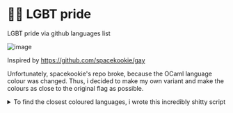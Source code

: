 # 🏳️‍🌈 LGBT pride

LGBT pride via github languages list

![image](https://github-production-user-asset-6210df.s3.amazonaws.com/45497981/284077541-4f5a0f42-56bf-4cea-8f04-498db315bfb5.png?X-Amz-Algorithm=AWS4-HMAC-SHA256&X-Amz-Credential=AKIAVCODYLSA53PQK4ZA%2F20240114%2Fus-east-1%2Fs3%2Faws4_request&X-Amz-Date=20240114T123628Z&X-Amz-Expires=300&X-Amz-Signature=54a6efddcec76aaa2ea7355b5d5ee7b66f829aba30db680dd21ba85222fb4a6a&X-Amz-SignedHeaders=host&actor_id=84327578&key_id=0&repo_id=720807799)


Inspired by https://github.com/spacekookie/gay

Unfortunately, spacekookie's repo broke, because the OCaml language colour was changed.
Thus, i decided to make my own variant and make the colours as close to the original flag as possible.


<details>
<summary>To find the closest coloured languages, i wrote this incredibly shitty script</summary>
  
based on https://gist.github.com/Ademking/560d541e87043bfff0eb8470d3ef4894

```js
const linguistYaml = await fetch("https://raw.githubusercontent.com/github-linguist/linguist/master/lib/linguist/languages.yml").then(r => r.text());
const baseColors = Array.from(
    linguistYaml.matchAll(/(^[^\n:]+):\n  type: programming\n  color: "(#\w{6})"/gm),
    ([, name, hex]) => ({ name, hex }));

function hexToRgb(hex) {
    var shorthandRegex = /^#?([a-f\d])([a-f\d])([a-f\d])$/i;
    hex = hex.replace(shorthandRegex, function (m, r, g, b) {
        return r + r + g + g + b + b;
    });

    var result = /^#?([a-f\d]{2})([a-f\d]{2})([a-f\d]{2})$/i.exec(hex);
    return result ? {
        r: parseInt(result[1], 16),
        g: parseInt(result[2], 16),
        b: parseInt(result[3], 16)
    } : null;
}

// Distance between 2 colors (in RGB)
// https://stackoverflow.com/questions/23990802/find-nearest-color-from-a-colors-list
function distance(a, b) {
    return Math.sqrt(Math.pow(a.r - b.r, 2) + Math.pow(a.g - b.g, 2) + Math.pow(a.b - b.b, 2));
}

// return nearest color from array
function nearestColor(colorHex) {
    var lowest = Number.POSITIVE_INFINITY;
    var tmp;
    let index = 0;
    baseColors.forEach((el, i) => {
        tmp = distance(hexToRgb(colorHex), hexToRgb(el.hex));
        if (tmp < lowest) {
            lowest = tmp;
            index = i;
        };

    });
    return baseColors[index];

}

const LgbtColors = [
    {
        name: "Red",
        hex: "#E40303",
    },
    {
        name: "Orange",
        hex: "#FF8C00"
    },
    {
        name: "Yellow",
        hex: "#FFED00"
    },
    {
        name: "Green",
        hex: "#008026"
    },
    {
        name: "Blue",
        hex: "#24408E",
    },
    {
        name: "Purple",
        hex: "#732982"
    }
];

for (const { name, hex } of LgbtColors) {
    console.log(`${name} -> ${nearestColor(hex).name}`);
}
```

</details>
